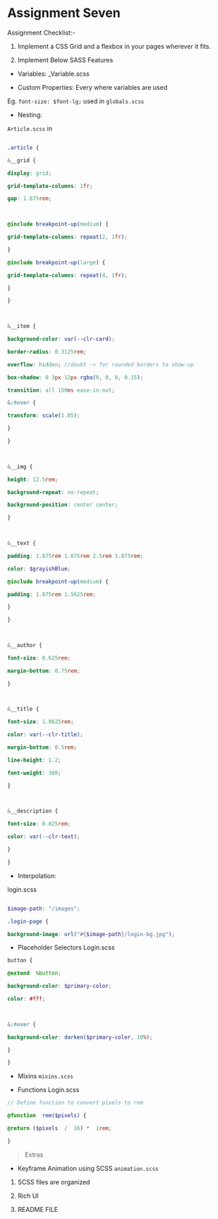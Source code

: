 
# Assignment Seven

  

Assignment Checklist:-

1. Implement a CSS Grid and a flexbox in your pages wherever it fits.

2. Implement Below SASS Features

- Variables: _Variable.scss

- Custom Properties: Every where variables are used

Eg. `font-size: $font-lg;` used in `globals.scss`

- Nesting:

`Article.scss` in

```scss

.article {

&__grid {

display: grid;

grid-template-columns: 1fr;

gap: 1.875rem;

  

@include breakpoint-up(medium) {

grid-template-columns: repeat(2, 1fr);

}

@include breakpoint-up(large) {

grid-template-columns: repeat(4, 1fr);

}

}

  

&__item {

background-color: var(--clr-card);

border-radius: 0.3125rem;

overflow: hidden; //doubt -> for rounded borders to show-up

box-shadow: 0 3px 12px rgba(0, 0, 0, 0.15);

transition: all 150ms ease-in-out;

&:hover {

transform: scale(1.05);

}

}

  

&__img {

height: 12.5rem;

background-repeat: no-repeat;

background-position: center center;

}

  

&__text {

padding: 1.875rem 1.875rem 2.5rem 1.875rem;

color: $grayishBlue;

@include breakpoint-up(medium) {

padding: 1.875rem 1.5625rem;

}

}

  

&__author {

font-size: 0.625rem;

margin-bottom: 0.75rem;

}

  

&__title {

font-size: 1.0625rem;

color: var(--clr-title);

margin-bottom: 0.5rem;

line-height: 1.2;

font-weight: 300;

}

  

&__description {

font-size: 0.825rem;

color: var(--clr-text);

}

}

```

- Interpolation:

login.scss

```scss

$image-path: "/images";

.login-page {

background-image: url("#{$image-path}/login-bg.jpg");

```

- Placeholder Selectors
Login.scss
```scss
button {

@extend  %button;

background-color: $primary-color;

color: #fff;

  

&:hover {

background-color: darken($primary-color, 10%);

}

}
```

- Mixins
`mixins.scss`

- Functions
Login.scss
```scss
// Define function to convert pixels to rem

@function  rem($pixels) {

@return ($pixels  /  16) *  1rem;

}
```

> Extras

- Keyframe Animation using SCSS
  `animation.scss`

1. SCSS files are organized

2. Rich UI

3. README FILE